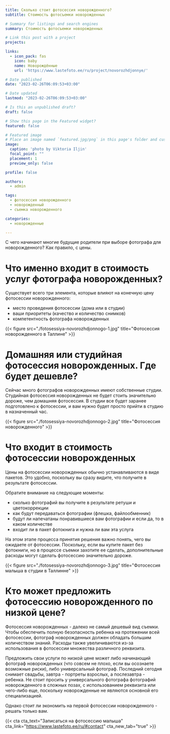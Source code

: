 ```yaml
---
title: Сколько стоит фотосессия новорожденного?
subtitle: Стоимость фотосъемки новорожденных

# Summary for listings and search engines
summary: Стоимость фотосъемки новорожденных

# Link this post with a project
projects: 

links:
  - icon_pack: fas
    icon: baby
    name: Новорождённые
    url: 'https://www.lastefoto.ee/ru/project/novorozhdjonnye/'

# Date published
date: "2023-02-26T06:09:53+03:00"

# Date updated
lastmod: "2023-02-26T06:09:53+03:00"

# Is this an unpublished draft?
draft: false

# Show this page in the Featured widget?
featured: false

# Featured image
# Place an image named `featured.jpg/png` in this page's folder and customize its options here.
image:
  caption: 'photo by Viktoria Iljin'
  focal_point: ""
  placement: 1
  preview_only: false

profile: false

authors:
  - admin

tags:
  - фотосессия новорожденного
  - новорожденный
  - съемка новорожденного

categories:
  - новорожденные

---
```

С чего начинают многие будущие родители при выборе фотографа для новорожденного? Как правило, с цены.

# Что именно входит в стоимость услуг фотографа новорожденных?

Существует всего три элемента, которые влияют на конечную цену фотосессии новорожденного: 
- место проведения фотосессии (дома или в студии)
- ваши приоритеты (качество и количество снимков)
- компетентность фотографа новорожденных

{{< figure src="./fotosessiya-novorozhdjonnogo-1.jpg" title="Фотосессия новорожденного в Таллине" >}}

# Домашняя или студийная фотосессия новорожденных. Где будет дешевле?
Сейчас много фотографов новорожденных имеют собственные студии. Студийная фотосессия новорожденных не будет стоить значительно дороже, чем домашняя фотосессия. В студии все будет заранее подготовлено к фотосессии, и вам нужно будет просто прийти в студию в назначенный час.

{{< figure src="./fotosessiya-novorozhdjonnogo-2.jpg" title="Фотосессия новорожденного" >}}

# Что входит в стоимость фотосессии новорожденных
Цены на фотосессии новорожденных обычно устанавливаются в виде пакетов. Это удобно, поскольку вы сразу видите, что получите в результате фотосессии.

Обратите внимание на следующие моменты: 
- сколько фотографий вы получите в результате ретуши и цветокоррекции
- как будут передаваться фотографии (флешка, файлообменник)
- будут ли напечатаны понравившиеся вам фотографии и если да, то в каком количестве
- входит ли в пакет фотокнига и нужна ли вам эта услуга

На этом этапе процесса принятия решения важно понять, чего вы ожидаете от фотосессии. Поскольку, если вы купите пакет без фотокниги, но в процессе съемки захотите ее сделать, дополнительные расходы могут сделать фотосессию значительно дороже.

{{< figure src="./fotosessiya-novorozhdjonnogo-3.jpg" title="Фотосессия малыша в студии в Таллинне" >}}

# Кто может предложить фотосессию новорожденного по низкой цене? 

Фотосессия новорожденных - далеко не самый дешевый вид съемки. Чтобы обеспечить полную безопасность ребенка на протяжении всей фотосессии, фотограф новорожденных должен обладать большим количеством знаний. Расходы также увеличиваются из-за использования в фотосессии множества различного реквизита. 

Предложить свои услуги по низкой цене может либо начинающий фотограф новорожденных (что совсем не плохо, если вы осознаете возможные риски), либо универсальный фотограф. Последний сегодня снимает свадьбы, завтра - портреты взрослых, а послезавтра - ребенка. Не стоит просить у универсального фотографа фотографий новорожденного в сложных позах, с использованием реквизита или чего-либо еще, поскольку новорожденные не являются основной его специализацией. 

Однако стоит ли экономить на первой фотосессии новорожденного - решать только вам.

{{< cta cta_text="Записаться на фотосессию малыша" cta_link="https://www.lastefoto.ee/ru/#contact" cta_new_tab="true" >}}